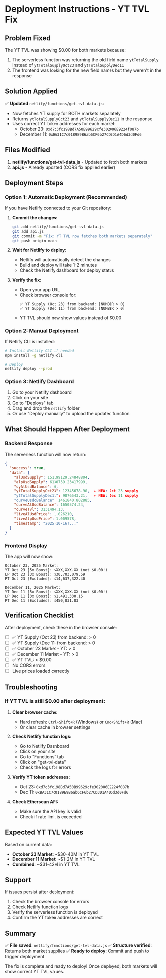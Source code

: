 # Deployment Instructions - YT TVL Fix

## Problem Fixed

The YT TVL was showing $0.00 for both markets because:
1. The serverless function was returning the old field name `ytTotalSupply` instead of `ytTotalSupplyOct23` and `ytTotalSupplyDec11`
2. The frontend was looking for the new field names but they weren't in the response

## Solution Applied

✅ **Updated** `netlify/functions/get-tvl-data.js`:
- Now fetches YT supply for BOTH markets separately
- Returns `ytTotalSupplyOct23` and `ytTotalSupplyDec11` in the response
- Uses correct YT token addresses for each market:
  - October 23: `0xd7c3fc198Bd7A50B99629cfe302006E9224f087b`
  - December 11: `0xBA31C7c0189E9B6ab6CF6b27CD3D1A4D6d3d0Fd6`

## Files Modified

1. **netlify/functions/get-tvl-data.js** - Updated to fetch both markets
2. **api.js** - Already updated (CORS fix applied earlier)

## Deployment Steps

### Option 1: Automatic Deployment (Recommended)

If you have Netlify connected to your Git repository:

1. **Commit the changes:**
   ```bash
   git add netlify/functions/get-tvl-data.js
   git add api.js
   git commit -m "Fix: YT TVL now fetches both markets separately"
   git push origin main
   ```

2. **Wait for Netlify to deploy:**
   - Netlify will automatically detect the changes
   - Build and deploy will take 1-2 minutes
   - Check the Netlify dashboard for deploy status

3. **Verify the fix:**
   - Open your app URL
   - Check browser console for:
     ```
     ✅ YT Supply (Oct 23) from backend: [NUMBER > 0]
     ✅ YT Supply (Dec 11) from backend: [NUMBER > 0]
     ```
   - YT TVL should now show values instead of $0.00

### Option 2: Manual Deployment

If Netlify CLI is installed:

```bash
# Install Netlify CLI if needed
npm install -g netlify-cli

# Deploy
netlify deploy --prod
```

### Option 3: Netlify Dashboard

1. Go to your Netlify dashboard
2. Click on your site
3. Go to "Deploys" tab
4. Drag and drop the `netlify` folder
5. Or use "Deploy manually" to upload the updated function

## What Should Happen After Deployment

### Backend Response
The serverless function will now return:
```json
{
  "success": true,
  "data": {
    "alUsdSupply": 151199129.24848804,
    "alpUsdSupply": 6130739.23417999,
    "syAlUsdBalance": 0,
    "ytTotalSupplyOct23": 12345678.90,  ← NEW: Oct 23 supply
    "ytTotalSupplyDec11": 9876543.21,   ← NEW: Dec 11 supply
    "curveUsdcBalance": 1461840.802885,
    "curveAlUsdBalance": 1650574.24,
    "curveTvl": 3131494.13,
    "liveAlUsdPrice": 1.026210,
    "liveAlpUsdPrice": 1.009578,
    "timestamp": "2025-10-16T..."
  }
}
```

### Frontend Display
The app will now show:
```
October 23, 2025 Market:
YT Oct 23 [5x Boost]: $XXX,XXX.XX (not $0.00!)
LP Oct 23 [3x Boost]: $30,703,079.59
PT Oct 23 [Excluded]: $14,637,322.40

December 11, 2025 Market:
YT Dec 11 [5x Boost]: $XXX,XXX.XX (not $0.00!)
LP Dec 11 [3x Boost]: $1,491,330.15
PT Dec 11 [Excluded]: $450,831.83
```

## Verification Checklist

After deployment, check these in the browser console:

- [ ] ✅ YT Supply (Oct 23) from backend: > 0
- [ ] ✅ YT Supply (Dec 11) from backend: > 0
- [ ] ✅ October 23 Market - YT: > 0
- [ ] ✅ December 11 Market - YT: > 0
- [ ] ✅ YT TVL: > $0.00
- [ ] No CORS errors
- [ ] Live prices loaded correctly

## Troubleshooting

### If YT TVL is still $0.00 after deployment:

1. **Clear browser cache:**
   - Hard refresh: `Ctrl+Shift+R` (Windows) or `Cmd+Shift+R` (Mac)
   - Or clear cache in browser settings

2. **Check Netlify function logs:**
   - Go to Netlify Dashboard
   - Click on your site
   - Go to "Functions" tab
   - Click on "get-tvl-data"
   - Check the logs for errors

3. **Verify YT token addresses:**
   - Oct 23: `0xd7c3fc198Bd7A50B99629cfe302006E9224f087b`
   - Dec 11: `0xBA31C7c0189E9B6ab6CF6b27CD3D1A4D6d3d0Fd6`

4. **Check Etherscan API:**
   - Make sure the API key is valid
   - Check if rate limit is exceeded

## Expected YT TVL Values

Based on current data:
- **October 23 Market**: ~$30-40M in YT TVL
- **December 11 Market**: ~$1-2M in YT TVL
- **Combined**: ~$31-42M in YT TVL

## Support

If issues persist after deployment:
1. Check the browser console for errors
2. Check Netlify function logs
3. Verify the serverless function is deployed
4. Confirm the YT token addresses are correct

## Summary

✅ **File saved**: `netlify/functions/get-tvl-data.js`
✅ **Structure verified**: Returns both market supplies
✅ **Ready to deploy**: Commit and push to trigger deployment

The fix is complete and ready to deploy! Once deployed, both markets will show correct YT TVL values.

